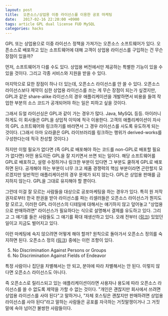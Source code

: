 ```yaml
---
layout: post
title:  오픈소스/상업용 이중 라이선스를 이용한 공포 마케팅
date:   2017-02-16 22:20:00 +0900
tags: article GPL dual license FUD MySQL
categories: hacks
---
```


GPL 또는 상업용으로 이중 라이선스 정책을 가져가는 오픈소스 소프트웨어가 있다.
오픈소스로 배포하고 있는 소프트웨어에 대해 고객이 상업용 라이선스를 구입하는
건 무슨 장점이 있을까?

먼저, 소프트웨어가 다를 수도 있다. 상업용 버전에서만 제공하는 특별한 기능이
있을 수 있을 것이다. 그리고 각종 서비스와 지원을 받을 수 있다.

마지막으로 묘한 장점이 하나 더 있는데, 오픈소스 라이선스를 안 쓸 수 있다.
오픈소스 라이선스보다 제약이 심한 상업용 라이선스를 쓰는 게 무슨 장점이 되는가
싶겠지만, GPL과 같은 share-alike 라이선스의 경우 애플리케이션을 개발하면서
비용을 들여 작업한 부분의 소스 코드가 공개되어야 하는 일은 피하고 싶을 것이다.

그래서 듀얼 라이선싱은 GPL과 같이 가는 경우가 많다. Java, MySQL 등등.
아이러니하게도 이 회사들은 GPL을 상업적 이익에 적극 이용한다. 고객의
애플리케이션이 자사의 GPL 소프트웨어와 링크하기를 바라면서 그 경우 라이선스를
사도록 유도하게 되는 것이다. (그래서 아마 오라클은 GPL 라이브러리를 링크하는
행위가 derived-works를 구성한다는데 적극 찬성할 것이다.)

하지만 이럴 필요가 없다면 (즉 GPL로 배포해야 하는 코드를 non-GPL로 배포할
필요가 없다면) 어떤 용도이든 GPL을 잘 지키면서 쓰면 되는 일이다. 해당
소프트웨어를 GPL로 배포하고, 설령 수정하거나 링크한 부분이 있다면 그 부분도
쿨하게 GPL로 배포하면 된다. 공개해야 하는 부분이 너무 크고 제품 경쟁력의 핵심
부분이라면 곤란할지 모르겠지만 일반적인 애플리케이션의 경우 문제가 되지
않는다. GPL은 상업용 판매를 금지하지 않는다. GPL을 그대로 유지해야 할 뿐이다.

그런데 이걸 잘 모르는 사람들을 대상으로 공포마케팅을 하는 경우가 있다. 특히 원
저작권자로부터 한국 판권을 받아 라이선스를 파는 리셀러들은 오픈소스 라이선스가
뭔지도 잘 모르고, 이러한 GPL 라이선스의 디테일에 대해서는 얘기하지 않고
덮어놓고 "상업용으로 판매하려면" 라이선스가 필요하다는 식으로 설명해서 결제를
유도하고 있다. 그리고 그 얘기를 들은 사람들도 그 얘기를 확대 재생산하고 있다.
오래 전부터 ([링크](http://blog.creation.net/46)) 있었던 일이고 지금도
벌어지고 있다.

이런 마케팅에 속지 않으려면 어떻게 해야 할까? 원칙으로 돌아가서 오픈소스
정의를 숙지하면 된다. 오픈소스 정의 ([링크](https://opensource.org/osd)) 중에는
이런 조항이 있다.

<ol start="5">
<li>No Discrimination Against Persons or Groups</li>
<li>No Discrimination Against Fields of Endeavor</li>
</ol>

특정 사람이나 집단을 차별해서는 안 되고, 분야에 따라 차별해서는 안 된다.
이렇지 않다면 오픈소스 라이선스도 아니다.

즉 오픈소스로 릴리스되고 있는 애플리케이션이라면 사용자나 용도에 따라 오픈소스
라이선스를 쓸 수 없도록 제약을 가할 수 없는 것이다. "개인은 괜찮지만 회사에서
쓰려면 상업용 라이선스를 사야 된다"고 말하거나, "자체 호스팅은 괜찮지만
판매하려면 상업용 라이선스를 사야 된다"라고 말하는 사람들은 공포를 자극하는
거짓말쟁이거나 그 거짓말에 속아 넘어간 불쌍한 사람들이다.
